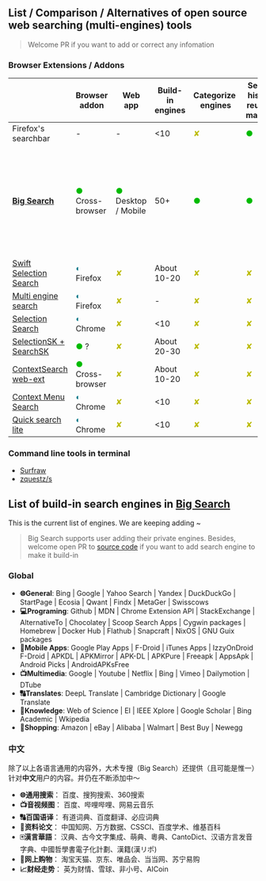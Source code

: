 ## List / Comparison / Alternatives of open source web searching (multi-engines) tools

> Welcome PR if you want to add or correct any infomation

### Browser Extensions / Addons

|                                                                                 | Browser addon                                | Web app                                         | Build-in engines | Categorize  engines            | Search history reuse & manage  | HTTP POST                      | Websites showing results by Ajax                                         | Sync settings by browser       | Provide input box                                    | User-custom engines                                                                                  | Use browser-installed engines  | Search for selection           |
| ------------------------------------------------------------------------------- | -------------------------------------------- | ----------------------------------------------- | ---------------- | ------------------------------ | ------------------------------ | ------------------------------ | ------------------------------------------------------------------------ | ------------------------------ | ---------------------------------------------------- | ---------------------------------------------------------------------------------------------------- | ------------------------------ | ------------------------------ |
| Firefox's searchbar                                                             | -                                            | -                                               | <10              | <font color='#bbbb00'>✘</font> | <font color='#00bb00'>●</font> | ?                              | <font color='#bbbb00'>✘</font>                                           | <font color='#00bb00'>●</font> | <font color='#00bb00'>●</font>                       | <font color='#007788'>◐</font>                                                                       | <font color='#00bb00'>●</font> | <font color='#007788'>◐</font> |
| **[Big Search](https://github.com/garywill/BigSearch)**                         | <font color='#00bb00'>●</font> Cross-browser | <font color='#00bb00'>●</font> Desktop / Mobile | 50+              | <font color='#00bb00'>●</font> | <font color='#00bb00'>●</font> | <font color='#00bb00'>●</font> | <font color='#00bb00'>●</font> Use web inputbox / button's querySelector | <font color='#00bb00'>●</font> | <font color='#00bb00'>●</font>  Multi-line supported | <font color='#00bb00'>●</font> Extra features: 1. Multi-buttons in a engine. 2. Cross-engine calling | <font color='#00bb00'>●</font> | <font color='#00bb00'>●</font> |
| [Swift Selection Search](https://github.com/CanisLupus/swift-selection-search)  | <font color='#007788'>◐</font> Firefox       | <font color='#bbbb00'>✘</font>                  | About 10-20      | <font color='#bbbb00'>✘</font> | <font color='#bbbb00'>✘</font> | <font color='#bbbb00'>✘</font> | <font color='#bbbb00'>✘</font>                                           | <font color='#00bb00'>●</font> | <font color='#007788'>◐</font>                       | <font color='#00bb00'>●</font>                                                                       | <font color='#bbbb00'>✘</font> | <font color='#00bb00'>●</font> |
| [Multi engine search](https://github.com/Javojav/Multi-engine-search)           | <font color='#007788'>◐</font> Firefox       | <font color='#bbbb00'>✘</font>                  | -                | <font color='#bbbb00'>✘</font> | <font color='#bbbb00'>✘</font> | <font color='#bbbb00'>✘</font> | <font color='#bbbb00'>✘</font>                                           | -                              | <font color='#00bb00'>●</font>                       | <font color='#bbbb00'>✘</font>                                                                       | <font color='#00bb00'>●</font> | ?                              |
| [Selection Search](https://github.com/Pitmairen/selection-search)               | <font color='#007788'>◐</font> Chrome        | <font color='#bbbb00'>✘</font>                  | <10              | <font color='#bbbb00'>✘</font> | <font color='#bbbb00'>✘</font> | <font color='#00bb00'>●</font> | <font color='#bbbb00'>✘</font>                                           | <font color='#00bb00'>●</font> | <font color='#00bb00'>●</font>                       | <font color='#00bb00'>●</font>                                                                       | <font color='#bbbb00'>✘</font> | <font color='#00bb00'>●</font> |
| [SelectionSK + SearchSK](https://bitbucket.org/ashemetov/selectionsk/wiki/Home) | <font color='#00bb00'>●</font> ?             | <font color='#bbbb00'>✘</font>                  | About 20-30      | <font color='#bbbb00'>✘</font> | <font color='#bbbb00'>✘</font> | ?                              | <font color='#bbbb00'>✘</font>                                           | ?                              | <font color='#00bb00'>●</font>                       | ?                                                                                                    | ?                              | <font color='#00bb00'>●</font> |
| [ContextSearch web-ext](https://github.com/ssborbis/ContextSearch-web-ext)      | <font color='#00bb00'>●</font> Cross-browser | <font color='#bbbb00'>✘</font>                  | About 10-20      | <font color='#bbbb00'>✘</font> | <font color='#bbbb00'>✘</font> | <font color='#00bb00'>●</font> | <font color='#00bb00'>●</font> Write raw JS to inject                    | ?                              | <font color='#00bb00'>●</font>                       | <font color='#00bb00'>●</font>                                                                       | <font color='#00bb00'>●</font> | <font color='#00bb00'>●</font> |
| [Context Menu Search](https://github.com/w3lifer/crx-context-menu-search)       | <font color='#007788'>◐</font> Chrome        | <font color='#bbbb00'>✘</font>                  | <10              | <font color='#bbbb00'>✘</font> | <font color='#bbbb00'>✘</font> | <font color='#bbbb00'>✘</font> | <font color='#bbbb00'>✘</font>                                           | ?                              | <font color='#bbbb00'>✘</font>                       | <font color='#00bb00'>●</font>                                                                       | <font color='#bbbb00'>✘</font> | <font color='#00bb00'>●</font> |
| [Quick search lite](https://github.com/hasanuzzamanbe/quick-search-extension)   | <font color='#007788'>◐</font> Chrome        | <font color='#bbbb00'>✘</font>                  | <10              | <font color='#bbbb00'>✘</font> | <font color='#bbbb00'>✘</font> | <font color='#bbbb00'>✘</font> | <font color='#bbbb00'>✘</font>                                           | ?                              | <font color='#00bb00'>●</font>                       | <font color='#bbbb00'>✘</font>                                                                       | <font color='#bbbb00'>✘</font> | <font color='#00bb00'>●</font> |

### Command line tools in terminal

- [Surfraw](https://gitlab.com/surfraw/Surfraw)
- [zquestz/s](https://github.com/zquestz/s)

## List of build-in search engines in [Big Search](https://github.com/garywill/BigSearch)

This is the current list of engines. We are keeping adding ~

> Big Search supports user adding their private engines. Besides, welcome open PR to [source code](https://github.com/garywill/BigSearch) if you want to add search engine to make it build-in

### Global

- **🌐General**: Bing | Google | Yahoo Search | Yandex | DuckDuckGo | StartPage | Ecosia | Qwant | Findx | MetaGer | Swisscows
- **💻Programing**: Github | MDN | Chrome Extension API | StackExchange | AlternativeTo | Chocolatey | Scoop Search Apps | Cygwin packages | Homebrew | Docker Hub | Flathub | Snapcraft | NixOS | GNU Guix packages
- **📱Mobile Apps**: Google Play Apps | F-Droid | iTunes Apps | IzzyOnDroid F-Droid | APKDL | APKMirror | APK-DL | APKPure | Freeapk | AppsApk | Android Picks | AndroidAPKsFree
- **📺Multimedia**: Google | Youtube | Netflix | Bing | Vimeo | Dailymotion | DTube
- **🔠Translates**: DeepL Translate | Cambridge Dictionary | Google Translate
- **📑Knowledge**: Web of Science | EI | IEEE Xplore | Google Scholar | Bing Academic | Wkipedia
- **🛒Shopping**: Amazon | eBay | Alibaba | Walmart | Best Buy | Newegg

### 中文

除了以上各语言通用的内容外，大术专搜（Big Search）还提供（且可能是惟一）针对**中文**用户的内容。并仍在不断添加中～

- **🌐通用搜索**： 百度、搜狗搜索、360搜索
- **📺音视频图**： 百度、哔哩哔哩、网易云音乐
- **🔠百国语译**： 有道词典、百度翻译、必应词典
- **📑资料论文**： 中国知网、万方数据、CSSCI、百度学术、维基百科
- **🀄漢言華語**： 汉典、古今文字集成、萌典、粵典、CantoDict、汉语方言发音字典、中國哲學書電子化計劃、漢籍(漢リポ)
- **🛒网上购物**： 淘宝天猫、京东、唯品会、当当网、苏宁易购
- **📈财经走势**： 英为财情、雪球、非小号、AICoin
